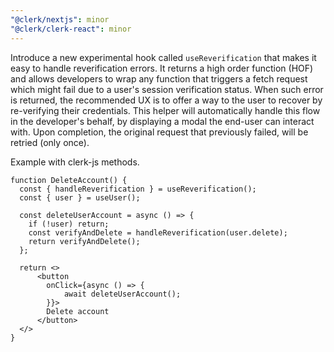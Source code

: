 ```yaml
---
"@clerk/nextjs": minor
"@clerk/clerk-react": minor
---
```


Introduce a new experimental hook called `useReverification` that makes it easy to handle reverification errors.
It returns a high order function (HOF) and allows developers to wrap any function that triggers a fetch request which might fail due to a user's session verification status.
When such error is returned, the recommended UX is to offer a way to the user to recover by re-verifying their credentials.
This helper will automatically handle this flow in the developer's behalf, by displaying a modal the end-user can interact with.
Upon completion, the original request that previously failed, will be retried (only once).

Example with clerk-js methods.
```tsx
function DeleteAccount() {
  const { handleReverification } = useReverification();
  const { user } = useUser();

  const deleteUserAccount = async () => {
    if (!user) return;
    const verifyAndDelete = handleReverification(user.delete);
    return verifyAndDelete();
  };
  
  return <>
      <button
        onClick={async () => {
            await deleteUserAccount();
        }}>
        Delete account
      </button>
  </>
}

```
